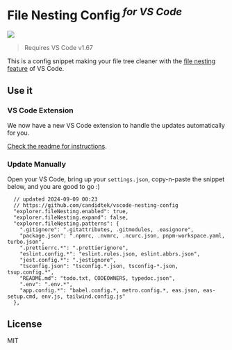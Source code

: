 <h1>File Nesting Config<sup><em> for VS Code</em></sup></h1>

![](https://user-images.githubusercontent.com/11247099/157142238-b00deecb-8d56-424f-9b20-ef6a6f5ddf99.png)

> Requires VS Code v1.67

This is a config snippet making your file tree cleaner with the [file nesting feature](https://code.visualstudio.com/updates/v1_67#_explorer-file-nesting) of VS Code.

## Use it

### VS Code Extension

We now have a new VS Code extension to handle the updates automatically for you.

[Check the readme for instructions](https://github.com/antfu/vscode-file-nesting-config/tree/main/extension).

### Update Manually

Open your VS Code, bring up your `settings.json`, copy-n-paste the snippet below, and you are good to go :)

<!-- eslint-skip -->

```jsonc
  // updated 2024-09-09 00:23
  // https://github.com/candidtek/vscode-nesting-config
  "explorer.fileNesting.enabled": true,
  "explorer.fileNesting.expand": false,
  "explorer.fileNesting.patterns": {
    ".gitignore": ".gitattributes, .gitmodules, .easignore",
    "package.json": ".npmrc, .nvmrc, .ncurc.json, pnpm-workspace.yaml, turbo.json",
    ".prettierrc.*": ".prettierignore",
    "eslint.config.*": "eslint.rules.json, eslint.abbrs.json",
    "jest.config.*": ".jestignore",
    "tsconfig.json": "tsconfig.*.json, tsconfig-*.json, tsup.config.*",
    "README.md": "todo.txt, CODEOWNERS, typedoc.json",
    ".env": ".env.*",
    "app.config.*": "babel.config.*, metro.config.*, eas.json, eas-setup.cmd, env.js, tailwind.config.js"
  },
```

## License

MIT
